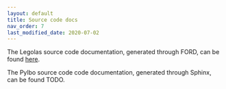 ```yaml
---
layout: default
title: Source code docs
nav_order: 7
last_modified_date: 2020-07-02
---
```


The Legolas source code documentation, generated through FORD, can be found [here](ford/index.html).

The Pylbo source code code documentation, generated through Sphinx, can be found TODO.
